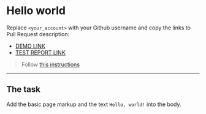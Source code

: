 # Hello world
Replace `<your_account>` with your Github username and copy the links to Pull Request description:
- [DEMO LINK](https://AndreySerhovetc.github.io/layout_hello-world/)
- [TEST REPORT LINK](https://AndreySerhovetc.github.io/layout_hello-world/report/html_report/)

> Follow [this instructions](https://github.com/mate-academy/layout_task-guideline#how-to-solve-the-layout-tasks-on-github)
___

## The task 
Add the basic page markup and the text `Hello, world!` into the body.
